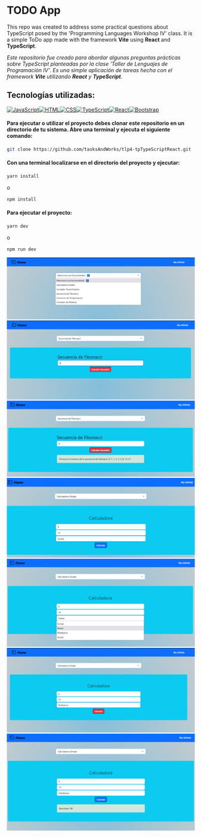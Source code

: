 # TODO App
This repo was created to address some practical questions about TypeScript posed by the 'Programming Languages Workshop IV' class.
It is a simple ToDo app made with the framework **Vite** using **React** and **TypeScript**.

*Este repositorio fue creado para abordar algunas preguntas prácticas sobre TypeScript planteadas por la clase 'Taller de Lenguajes de Programación IV'*.
*Es una simple aplicación de tareas hecha con el framework **Vite** utilizando **React** y **TypeScript***.

## Tecnologías utilizadas:
<div align="center" style="display: flex">
      <span>
         <a href="https://es.javascript.info/" target="_blank">
               <img width="100" style="margin: 10" title='JavaScript' src='https://upload.wikimedia.org/wikipedia/commons/6/6a/JavaScript-logo.png'>
         </a>
      </span>
      <span>
         <a href="https://www.w3schools.com/html/default.asp" title='html' target="_blank">
               <img width="100" style="margin: 10" title='HTML' src='https://upload.wikimedia.org/wikipedia/commons/thumb/6/61/HTML5_logo_and_wordmark.svg/1024px-HTML5_logo_and_wordmark.svg.png'>
         </a>
      </span>
      <span>
         <a href="https://www.w3schools.com/css/default.asp" title='CSS' target="_blank">
               <img width="72" style="margin: 10" title='CSS' src='https://upload.wikimedia.org/wikipedia/commons/thumb/d/d5/CSS3_logo_and_wordmark.svg/800px-CSS3_logo_and_wordmark.svg.png'>
         </a>
      </span>
      <br/>
      <span>
         <a href="https://www.typescriptlang.org/" target="_blank" title='TypeScript'>
               <img width="100" style="margin: 10" title='TypeScript' src='https://upload.wikimedia.org/wikipedia/commons/thumb/f/f5/Typescript.svg/800px-Typescript.svg.png?20230616215448'>
         </a>
      </span>
      <span>
         <a href="https://react.dev/" target="_blank" title='React'>
               <img width="100" style="margin: 10" title='React' src='https://upload.wikimedia.org/wikipedia/commons/thumb/a/a7/React-icon.svg/800px-React-icon.svg.png'>
         </a>
      </span>
      <span>
         <a href="https://getbootstrap.com/docs/5.3/getting-started/download/" title='Bootstrap 5' target="_blank">
               <img width="100" style="margin: 10" title='Bootstrap' src='https://getbootstrap.com/docs/5.3/assets/brand/bootstrap-logo-shadow.png'>
         </a>
      </span>

</div>

#### Para ejecutar o utilizar el proyecto debes clonar este repositorio en un directorio de tu sistema. Abre una terminal y ejecuta el siguiente comando:

```bash
git clone https://github.com/tasksAndWorks/tlp4-tpTypeScriptReact.git
```

#### Con una terminal localizarse en el directorio del proyecto y ejecutar:
```bash
yarn install
```
o
```bash
npm install
```

#### Para ejecutar el proyecto:
```bash
yarn dev
```
o
```bash
npm run dev
```
![Pantalla inicial](./public/1.png)
![Prueba Fibonacci 1](./public/2.png)
![Prueba Fibonacci 2](./public/3.png)
![Prueba Calculadora 1](./public/4.png)
![Prueba Calculadora 2](./public/5.png)
![Prueba Calculadora 3](./public/6.png)
![Prueba Calculadora 4](./public/7.png)





